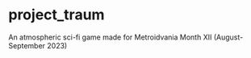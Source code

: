 # project_traum
 An atmospheric sci-fi game made for Metroidvania Month XII (August-September 2023)

